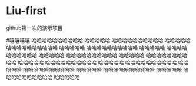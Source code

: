 # Liu-first
github第一次的演示项目

#嘻嘻嘻嘻
哈哈哈哈哈哈哈哈哈哈
哈哈哈哈哈
哈哈哈哈哈哈哈哈哈哈
哈哈哈哈哈
哈哈哈哈哈哈哈哈哈哈
哈哈哈哈哈
哈哈哈哈哈哈哈哈哈哈
哈哈哈哈哈
哈哈哈哈哈哈哈哈哈哈
哈哈哈哈哈
哈哈哈哈哈哈哈哈哈哈
哈哈哈哈哈
哈哈哈哈哈哈哈哈哈哈
哈哈哈哈哈
哈哈哈哈哈哈哈哈哈哈
哈哈哈哈哈
哈哈哈哈哈哈哈哈哈哈
哈哈哈哈哈
哈哈哈哈哈哈哈哈哈哈
哈哈哈哈哈
哈哈哈哈哈哈哈哈哈哈
哈哈哈哈哈
哈哈哈哈哈哈哈哈哈哈
哈哈哈哈哈